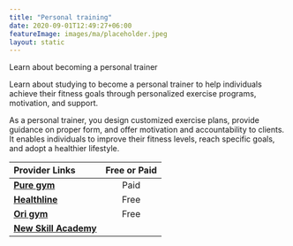 ```yaml
---
title: "Personal training"
date: 2020-09-01T12:49:27+06:00
featureImage: images/ma/placeholder.jpeg
layout: static
---
```


Learn about becoming a personal trainer

Learn about studying to become a personal trainer to help individuals achieve their fitness goals through personalized exercise programs, motivation, and support.

As a personal trainer, you design customized exercise plans, provide guidance on proper form, and offer motivation and accountability to clients. It enables individuals to improve their fitness levels, reach specific goals, and adopt a healthier lifestyle.

| Provider Links      | Free or Paid  |  
| :-----------          | :--------------:      |  
| [**Pure gym**](https://www.puregym.com/landing/becoming-a-personal-trainer/) | Paid | 
| [**Healthline**](https://www.healthline.com/health/fitness/benefits-of-personal-training) | Free  | 
| [**Ori gym**](https://origympersonaltrainercourses.co.uk/blog/should-i-become-a-personal-trainer) | Free  | 
| [**New Skill Academy**](https://newskillsacademy.co.uk/) |  | 
  

<br/><br/>






